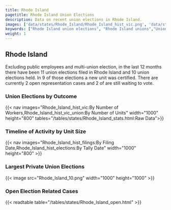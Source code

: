 ```yaml
---
title: Rhode Island
pagetitle: Rhode Island Union Elections
description: Data on recent union elections in Rhode Island.
images: ['data/states/Rhode_Island/Rhode_Island_hist_vic.png', 'data/states/Rhode_Island/Rhode_Island_hist_size.png', 'data/states/Rhode_Island/Rhode_Island_10.png']
keywords: ["Rhode Island union elections", "Rhode Island unions","Union elections"]
weight: 1
---
```

##  Rhode Island

Excluding public employees and multi-union election, in the last 12 months there have been 11 union elections filed in Rhode Island and 10 union elections held. In 9 of those elections a new unit was certified. There are currently 2 open representation cases and 2 of are still waiting to vote.

### Union Elections by Outcome
{{< nav images="Rhode_Island_hist_vic:By Number of Workers,Rhode_Island_hist_vic_union:By Number of Units" width="1000" height="800" tables="/tables/states/Rhode_Island_stats.html:Raw Data">}}

### Timeline of Activity by Unit Size
{{< nav images="Rhode_Island_hist_filings:By Filing Date,Rhode_Island_hist_elections:By Tally Date" width="1000" height="800" >}}

### Largest Private Union Elections
{{< image src="Rhode_Island_10.png" width="1000" height="1000"  >}}

### Open Election Related Cases
{{< readtable table="/tables/states/Rhode_Island_open.html" >}}


